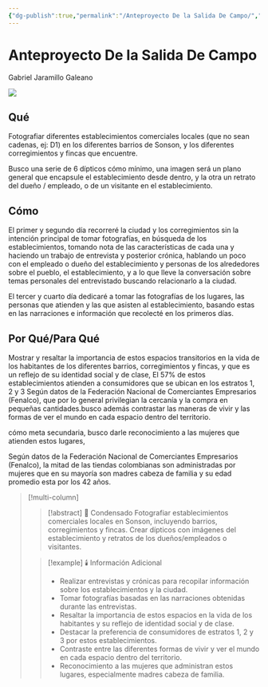 ```yaml
---
{"dg-publish":true,"permalink":"/Anteproyecto De la Salida De Campo/","title":"Anteproyecto De la Salida De Campo","tags":["Idea,"],"noteIcon":"","created":"2023-06-23T00:04:23.392-05:00","updated":"2023-08-07T18:52:19.008-05:00"}
---
```



# Anteproyecto De la Salida De Campo

Gabriel Jaramillo Galeano 

![](https://i.imgur.com/hkiGMxl.jpg)

## Qué

Fotografiar diferentes establecimientos comerciales locales (que no sean cadenas, ej: D1) en los diferentes barrios de Sonson, y los diferentes corregimientos y fincas que encuentre.

Busco una serie de 6 dípticos cómo mínimo, una imagen será un plano general que encapsule el establecimiento desde dentro, y la otra un retrato del dueño / empleado, o de un visitante en el establecimiento.

## Cómo

El primer y segundo día recorreré la ciudad y los corregimientos sin la intención principal de tomar fotografías, en búsqueda de los establecimientos, tomando nota de las características de cada una y haciendo un trabajo de entrevista y posterior crónica, hablando un poco con el empleado o dueño del establecimiento y personas de los alrededores sobre el pueblo, el establecimiento, y a lo que lleve la conversación sobre temas personales del entrevistado buscando relacionarlo a la ciudad.

El tercer y cuarto día dedicaré a tomar las fotografías de los lugares, las personas que atienden y las que asisten al establecimiento, basando estas en las narraciones e información que recolecté en los primeros días.

## Por Qué/Para Qué

Mostrar y resaltar la importancia de estos espacios transitorios en la vida de los habitantes de los diferentes barrios, corregimientos y fincas, y que es un reflejo de su identidad social y de clase, El 57% de estos establecimientos atienden a consumidores que se ubican en los estratos 1, 2 y 3 Según datos de la Federación Nacional de Comerciantes Empresarios (Fenalco), que por lo general privilegian la cercanía y la compra en pequeñas cantidades.busco además contrastar las maneras de vivir y las formas de ver el mundo en cada espacio dentro del territorio.

cómo meta secundaria, busco darle reconocimiento a las mujeres que atienden estos lugares,

Según datos de la Federación Nacional de Comerciantes Empresarios (Fenalco), la mitad de las tiendas colombianas son administradas por mujeres que en su mayoría son madres cabeza de familia y su edad promedio esta por los 42 años.

> [!multi-column]
> 
> > [!abstract] 📖 Condensado
> > Fotografiar establecimientos comerciales locales en Sonson, incluyendo barrios, corregimientos y fincas. Crear dípticos con imágenes del establecimiento y retratos de los dueños/empleados o visitantes. 
>
> > [!example] 🕯️ Información Adicional
> > - Realizar entrevistas y crónicas para recopilar información sobre los establecimientos y la ciudad.
> > - Tomar fotografías basadas en las narraciones obtenidas durante las entrevistas.
> > - Resaltar la importancia de estos espacios en la vida de los habitantes y su reflejo de identidad social y de clase.
> > - Destacar la preferencia de consumidores de estratos 1, 2 y 3 por estos establecimientos.
> > - Contraste entre las diferentes formas de vivir y ver el mundo en cada espacio dentro del territorio.
> > - Reconocimiento a las mujeres que administran estos lugares, especialmente madres cabeza de familia.

